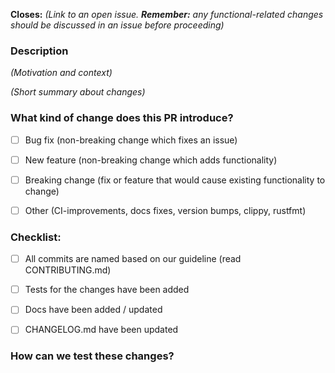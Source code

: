 **Closes:**  *(Link to an open issue. **Remember:** any functional-related 
changes should be discussed in an issue before proceeding)*

### Description

*(Motivation and context)*

*(Short summary about changes)*

### What kind of change does this PR introduce?

- [ ] Bug fix (non-breaking change which fixes an issue)

- [ ] New feature (non-breaking change which adds functionality)

- [ ] Breaking change (fix or feature that would cause existing functionality to change)

- [ ] Other (CI-improvements, docs fixes, version bumps, clippy, rustfmt)

### Checklist:
- [ ] All commits are named based on our guideline (read CONTRIBUTING.md)

- [ ] Tests for the changes have been added

- [ ] Docs have been added / updated

- [ ] CHANGELOG.md have been updated



### How can we test these changes?

